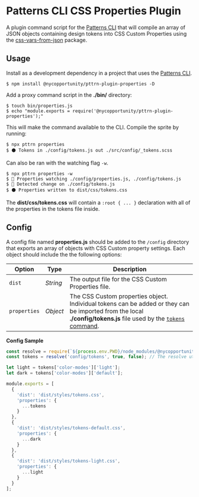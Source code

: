 # Patterns CLI CSS Properties Plugin

A plugin command script for the [Patterns CLI](https://github.com/nycopportunity/patterns-cli) that will compile an array of JSON objects containing design tokens into CSS Custom Properties using the [css-vars-from-json](https://github.com/TimoBechtel/css-vars-from-json) package.

## Usage

Install as a development dependency in a project that uses the [Patterns CLI](https://github.com/CityOfNewYork/patterns-cli).

```shell
$ npm install @nycopportunity/pttrn-plugin-properties -D
```

Add a proxy command script in the **./bin/** directory:

```shell
$ touch bin/properties.js
$ echo "module.exports = require('@nycopportunity/pttrn-plugin-properties');"
```

This will make the command available to the CLI. Compile the sprite by running:

```shell
$ npx pttrn properties
$ ⚫ Tokens in ./config/tokens.js out ./src/config/_tokens.scss
```

Can also be ran with the watching flag `-w`.

```shell
$ npx pttrn properties -w
$ 👀 Properties watching ./config/properties.js, ./config/tokens.js
$ 👀 Detected change on ./config/tokens.js
$ ⚫ Properties written to dist/css/tokens.css
```

The **dist/css/tokens.css** will contain a `:root { ... }` declaration with all of the properties in the tokens file inside.

## Config

A config file named **properties.js** should be added to the `/config` directory that exports an array of objects with CSS Custom property settings. Each object should include the the following options:

Option       | Type     | Description
-------------|----------|-
`dist`       | *String* | The output file for the CSS Custom Properties file.
`properties` | *Object* | The CSS Custom properties object. Individual tokens can be added or they can be imported from the local **./config/tokens.js** file used by the [`tokens` command](https://github.com/CityOfNewYork/patterns-cli#tokens).

**Config Sample**

```JavaScript
const resolve = require(`${process.env.PWD}/node_modules/@nycopportunity/pttrn/bin/util/resolve`);
const tokens = resolve('config/tokens', true, false); // The resolve utility prevents the tokens file from being cached

let light = tokens['color-modes']['light'];
let dark = tokens['color-modes']['default'];

module.exports = [
  {
    'dist': 'dist/styles/tokens.css',
    'properties': {
      ...tokens
    }
  },
  {
    'dist': 'dist/styles/tokens-default.css',
    'properties': {
      ...dark
    }
  },
  {
    'dist': 'dist/styles/tokens-light.css',
    'properties': {
      ...light
    }
  }
];
```
